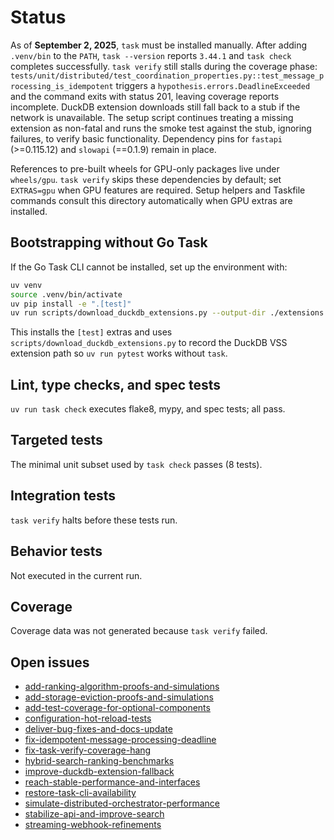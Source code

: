 # Status

As of **September 2, 2025**, `task` must be installed manually. After adding
`.venv/bin` to the `PATH`, `task --version` reports `3.44.1` and `task check`
completes successfully. `task verify` still stalls during the coverage phase:
`tests/unit/distributed/test_coordination_properties.py::test_message_processing_is_idempotent`
triggers a `hypothesis.errors.DeadlineExceeded` and the command exits with
status 201, leaving coverage reports incomplete. DuckDB extension downloads
still fall back to a stub if the network is unavailable. The setup script
continues treating a missing extension as non-fatal and runs the smoke test
against the stub, ignoring failures, to verify basic functionality. Dependency
pins for `fastapi` (>=0.115.12) and `slowapi` (==0.1.9) remain in place.

References to pre-built wheels for GPU-only packages live under `wheels/gpu`.
`task verify` skips these dependencies by default; set `EXTRAS=gpu` when GPU
features are required. Setup helpers and Taskfile commands consult this
directory automatically when GPU extras are installed.

## Bootstrapping without Go Task

If the Go Task CLI cannot be installed, set up the environment with:

```bash
uv venv
source .venv/bin/activate
uv pip install -e ".[test]"
uv run scripts/download_duckdb_extensions.py --output-dir ./extensions
```

This installs the `[test]` extras and uses
`scripts/download_duckdb_extensions.py` to record the DuckDB VSS extension path
so `uv run pytest` works without `task`.

## Lint, type checks, and spec tests
`uv run task check` executes flake8, mypy, and spec tests; all pass.

## Targeted tests
The minimal unit subset used by `task check` passes (8 tests).

## Integration tests
`task verify` halts before these tests run.

## Behavior tests
Not executed in the current run.

## Coverage
Coverage data was not generated because `task verify` failed.

## Open issues
- [add-ranking-algorithm-proofs-and-simulations](
  issues/add-ranking-algorithm-proofs-and-simulations.md)
- [add-storage-eviction-proofs-and-simulations](
  issues/add-storage-eviction-proofs-and-simulations.md)
- [add-test-coverage-for-optional-components](
  issues/add-test-coverage-for-optional-components.md)
- [configuration-hot-reload-tests](
  issues/configuration-hot-reload-tests.md)
- [deliver-bug-fixes-and-docs-update](
  issues/deliver-bug-fixes-and-docs-update.md)
- [fix-idempotent-message-processing-deadline](
  issues/fix-idempotent-message-processing-deadline.md)
- [fix-task-verify-coverage-hang](
  issues/fix-task-verify-coverage-hang.md)
- [hybrid-search-ranking-benchmarks](
  issues/hybrid-search-ranking-benchmarks.md)
- [improve-duckdb-extension-fallback](
  issues/improve-duckdb-extension-fallback.md)
- [reach-stable-performance-and-interfaces](
  issues/reach-stable-performance-and-interfaces.md)
- [restore-task-cli-availability](
  issues/restore-task-cli-availability.md)
- [simulate-distributed-orchestrator-performance](
  issues/simulate-distributed-orchestrator-performance.md)
- [stabilize-api-and-improve-search](
  issues/stabilize-api-and-improve-search.md)
- [streaming-webhook-refinements](
  issues/streaming-webhook-refinements.md)
